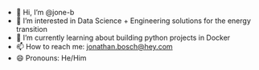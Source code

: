 - 👋 Hi, I’m @jone-b
- 👀 I’m interested in Data Science + Engineering solutions for the energy transition
- 🌱 I’m currently learning about building python projects in Docker
- 📫 How to reach me: jonathan.bosch@hey.com
- 😄 Pronouns: He/Him

<!---
jone-b/jone-b is a ✨ special ✨ repository because its `README.md` (this file) appears on your GitHub profile.
You can click the Preview link to take a look at your changes.
--->
